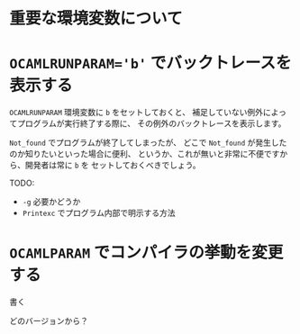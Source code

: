重要な環境変数について
=====================================

`OCAMLRUNPARAM='b'` でバックトレースを表示する
==================================================

`OCAMLRUNPARAM` 環境変数に `b` をセットしておくと、
補足していない例外によってプログラムが実行終了する際に、
その例外のバックトレースを表示します。

`Not_found` でプログラムが終了してしまったが、
どこで `Not_found` が発生したのか知りたいといった場合に便利、
というか、これが無いと非常に不便ですから、開発者は常に `b` を
セットしておくべきでしょう。

TODO:

* `-g` 必要かどうか
* `Printexc` でプログラム内部で明示する方法

`OCAMLPARAM` でコンパイラの挙動を変更する
==================================================

書く

どのバージョンから？
